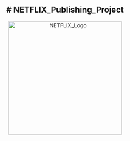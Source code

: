<h2 align="center"># NETFLIX_Publishing_Project</h2>
<p align="center"><img width="300" alt="NETFLIX_Logo" src="https://github.com/KimByoungKoo/NETFLIX_Publishing/assets/126244836/06dbfa13-012b-422a-8a0c-25bbbc40f73e"></p>
